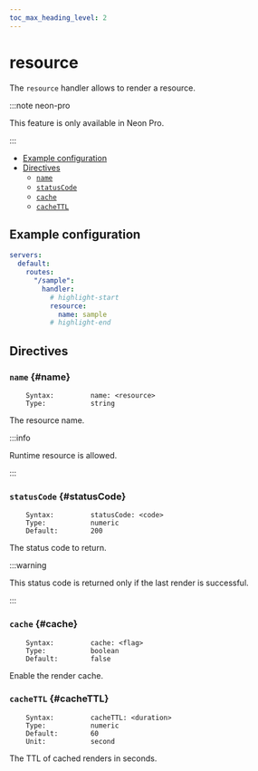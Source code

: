 ```yaml
---
toc_max_heading_level: 2
---
```


# resource

The `resource` handler allows to render a resource.

:::note neon-pro

This feature is only available in Neon Pro.

:::

- [Example configuration](./#example-configuration)
- [Directives](./#directives)
  - [`name`](./#name)
  - [`statusCode`](./#statusCode)
  - [`cache`](./#cache)
  - [`cacheTTL`](./#cacheTTL)

## Example configuration

```yaml
servers:
  default:
    routes:
      "/sample":
        handler:
          # highlight-start
          resource:
            name: sample
          # highlight-end
```

## Directives

### `name` {#name}

```
    Syntax:         name: <resource>
    Type:           string
```

The resource name.

:::info

Runtime resource is allowed.

:::

### `statusCode` {#statusCode}

```
    Syntax:         statusCode: <code>
    Type:           numeric
    Default:        200
```

The status code to return.

:::warning

This status code is returned only if the last render is successful.

:::

### `cache` {#cache}

```
    Syntax:         cache: <flag>
    Type:           boolean
    Default:        false
```

Enable the render cache.

### `cacheTTL` {#cacheTTL}

```
    Syntax:         cacheTTL: <duration>
    Type:           numeric
    Default:        60
    Unit:           second
```

The TTL of cached renders in seconds.
